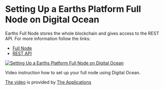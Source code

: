 # Setting Up a Earths Platform Full Node on Digital Ocean

Earths Full Node stores the whole blockchain and gives access to the REST API.
For more information follow the links:
 * [Full Node](../earths-full-node/what-is-a-full-node.md)
 * [REST API](/)


[![Setting Up a Earths Platform Full Node on Digital Ocean](http://img.youtube.com/vi/CDmMeZlzKbk/0.jpg)](http://www.youtube.com/watch?v=CDmMeZlzKbk "Setting Up a Earths Platform Full Node on Digital Ocean")

Video instruction how to set up your full node using Digital Ocean.

[The video](http://www.youtube.com/watch?v=CDmMeZlzKbk) is provided by [The Applications](https://github.com/theapplicationist)
